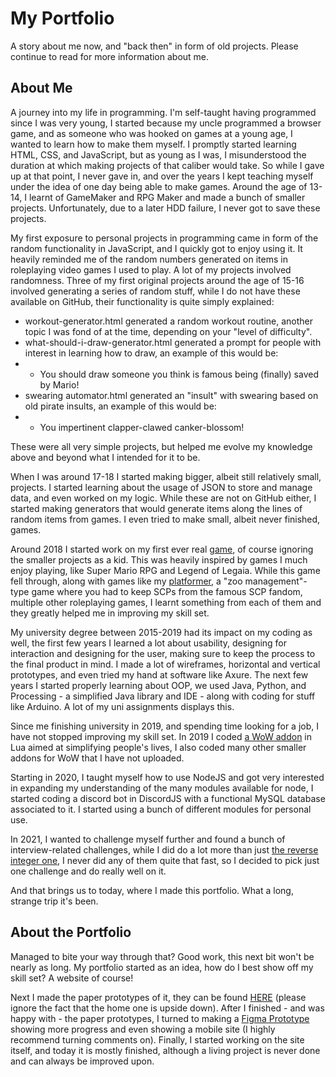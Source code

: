 # My Portfolio
A story about me now, and "back then" in form of old projects. Please continue to read for more information about me.

## About Me
A journey into my life in programming. I'm self-taught having programmed since I was very young, I started because my uncle programmed a browser game, and as someone who was hooked on games at a young age, I wanted to learn how to make them myself. I promptly started learning HTML, CSS, and JavaScript, but as young as I was, I misunderstood the duration at which making projects of that caliber would take. So while I gave up at that point, I never gave in, and over the years I kept teaching myself under the idea of one day being able to make games. Around the age of 13-14, I learnt of GameMaker and RPG Maker and made a bunch of smaller projects. Unfortunately, due to a later HDD failure, I never got to save these projects.

My first exposure to personal projects in programming came in form of the random functionality in JavaScript, and I quickly got to enjoy using it. It heavily reminded me of the random numbers generated on items in roleplaying video games I used to play. A lot of my projects involved randomness. Three of my first original projects around the age of 15-16 involved generating a series of random stuff, while I do not have these available on GitHub, their functionality is quite simply explained:
* workout-generator.html generated a random workout routine, another topic I was fond of at the time, depending on your "level of difficulty".
* what-should-i-draw-generator.html generated a prompt for people with interest in learning how to draw, an example of this would be:
* - You should draw someone you think is famous being (finally) saved by Mario!
* swearing automator.html generated an "insult" with swearing based on old pirate insults, an example of this would be:
* - You impertinent clapper-clawed canker-blossom!

These were all very simple projects, but helped me evolve my knowledge above and beyond what I intended for it to be.

When I was around 17-18 I started making bigger, albeit still relatively small, projects. I started learning about the usage of JSON to store and manage data, and even worked on my logic. While these are not on GitHub either, I started making generators that would generate items along the lines of random items from games. I even tried to make small, albeit never finished, games.

Around 2018 I started work on my first ever real [game](https://github.com/EnSnack/GML-RPG-Prototype), of course ignoring the smaller projects as a kid. This was heavily inspired by games I much enjoy playing, like Super Mario RPG and Legend of Legaia. While this game fell through, along with games like my [platformer](https://github.com/EnSnack/GML-PFT-Prototype), a "zoo management"-type game where you had to keep SCPs from the famous SCP fandom, multiple other roleplaying games, I learnt something from each of them and they greatly helped me in improving my skill set.

My university degree between 2015-2019 had its impact on my coding as well, the first few years I learned a lot about usability, designing for interaction and designing for the user, making sure to keep the process to the final product in mind. I made a lot of wireframes, horizontal and vertical prototypes, and even tried my hand at software like Axure. The next few years I started properly learning about OOP, we used Java, Python, and Processing - a simplified Java library and IDE - along with coding for stuff like Arduino. A lot of my uni assignments displays this.

Since me finishing university in 2019, and spending time looking for a job, I have not stopped improving my skill set. In 2019 I coded [a WoW addon](https://github.com/EnSnack/WoW-SongflowerTimer) in Lua aimed at simplifying people's lives, I also coded many other smaller addons for WoW that I have not uploaded. 

Starting in 2020, I taught myself how to use NodeJS and got very interested in expanding my understanding of the many modules available for node, I started coding a discord bot in DiscordJS with a functional MySQL database associated to it. I started using a bunch of different modules for personal use.

In 2021, I wanted to challenge myself further and found a bunch of interview-related challenges, while I did do a lot more than just [the reverse integer one](https://github.com/EnSnack/JS-ReverseInteger-Fast), I never did any of them quite that fast, so I decided to pick just one challenge and do really well on it.

And that brings us to today, where I made this portfolio. What a long, strange trip it's been.

## About the Portfolio
Managed to bite your way through that? Good work, this next bit won't be nearly as long. My portfolio started as an idea, how do I best show off my skill set? A website of course!

Next I made the paper prototypes of it, they can be found [HERE](https://github.com/EnSnack/SC-Portfolio/tree/main/images/projects/1/paper) (please ignore the fact that the home one is upside down). After I finished - and was happy with - the paper prototypes, I turned to making a [Figma Prototype](https://www.figma.com/proto/4UfbgWuP2P6tcGyNAAv18J/Portfolio-Prototype---Please-Enable-Comments-for-Developer-Thoughts) showing more progress and even showing a mobile site (I highly recommend turning comments on). Finally, I started working on the site itself, and today it is mostly finished, although a living project is never done and can always be improved upon.
